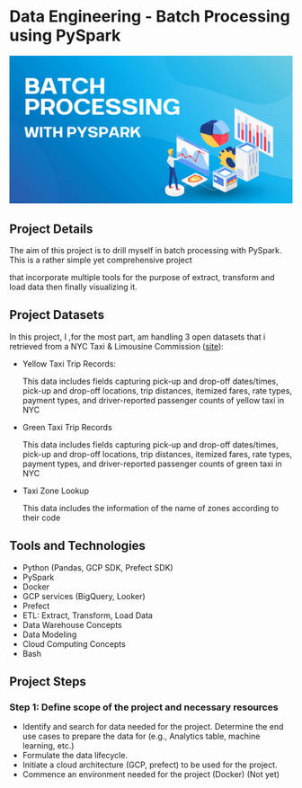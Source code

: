 # Data Engineering - Batch Processing using PySpark

![header](https://github.com/acothaha/img/blob/main/batch_processing_pyspark/Batch%20Processing.png?raw=true)

## **Project Details**

The aim of this project is to drill myself in batch processing with PySpark. This is a rather simple yet comprehensive project

that incorporate multiple tools for the purpose of extract, transform and load data then finally visualizing it.


## **Project Datasets**

In this project, I ,for the most part, am handling 3 open datasets that i retrieved from a NYC Taxi & Limousine Commission ([site](https://www.nyc.gov/site/tlc/about/tlc-trip-record-data.page)):

- Yellow Taxi Trip Records:

    This data includes fields capturing pick-up and drop-off dates/times, pick-up and drop-off locations, trip distances, itemized fares, rate types, payment types, and driver-reported passenger counts of yellow taxi in NYC

- Green Taxi Trip Records

    This data includes fields capturing pick-up and drop-off dates/times, pick-up and drop-off locations, trip distances, itemized fares, rate types, payment types, and driver-reported passenger counts of green taxi in NYC

- Taxi Zone Lookup

    This data includes the information of the name of zones according to their code

## **Tools and Technologies**

- Python (Pandas, GCP SDK, Prefect SDK)
- PySpark
- Docker
- GCP services (BigQuery, Looker)
- Prefect 
- ETL: Extract, Transform, Load Data
- Data Warehouse Concepts
- Data Modeling
- Cloud Computing Concepts
- Bash

## **Project Steps**

### **Step 1: Define scope of the project and necessary resources**

- Identify and search for data needed for the project. Determine the end use cases to prepare the data for (e.g., Analytics table, machine learning, etc.)
- Formulate the data lifecycle.
- Initiate a cloud architecture (GCP, prefect) to be used for the project.
- Commence an environment needed for the project (Docker) (Not yet)




